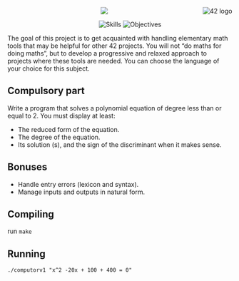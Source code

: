 <a href="https://www.42.fr/">
    <p><img src="https://www.universfreebox.com/UserFiles/image/site_logo.gif" alt="42 logo" title="42" align="right" /></p>
</a>
<p align="center"><img src="https://user-images.githubusercontent.com/34480775/75029136-cdf3db80-54a1-11ea-9621-936459b290e9.JPG" /></p>

&nbsp;&nbsp;&nbsp;&nbsp;&nbsp;&nbsp;&nbsp;&nbsp;&nbsp;&nbsp;&nbsp;&nbsp;&nbsp;&nbsp;&nbsp;&nbsp;&nbsp;&nbsp;
&nbsp;&nbsp;&nbsp;&nbsp;&nbsp;&nbsp;&nbsp;&nbsp;&nbsp;&nbsp;&nbsp;&nbsp;&nbsp;&nbsp;&nbsp;&nbsp;
&nbsp;&nbsp;&nbsp;&nbsp;&nbsp;&nbsp;&nbsp;&nbsp;&nbsp;&nbsp;&nbsp;&nbsp;&nbsp;&nbsp;&nbsp;
![Skills](https://img.shields.io/badge/Skills-Algorithm&AI-9cf)
![Objectives](https://img.shields.io/badge/Objectives-Mathematics%20Basics-brightgreen)


The goal of this project is to get acquainted with handling elementary math tools that may be helpful for other 42 projects. You will not “do maths for doing maths”, but to develop a progressive and relaxed approach to projects where these tools are needed. You can choose the language of your choice for this subject.

## Compulsory part
Write a program that solves a polynomial equation of degree less than or equal to 2. You must display at least:
* The reduced form of the equation.
* The degree of the equation.
* Its solution (s), and the sign of the discriminant when it makes sense.

## Bonuses
* Handle entry errors (lexicon and syntax).
* Manage inputs and outputs in natural form.

## Compiling
run `make`

## Running
`./computorv1 "x^2 -20x + 100 + 400 = 0"`
